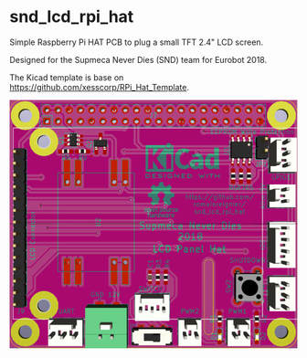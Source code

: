 # snd_lcd_rpi_hat

Simple Raspberry Pi HAT PCB to plug a small TFT 2.4" LCD screen.

Designed for the Supmeca Never Dies (SND) team for Eurobot 2018.

The Kicad template is base on <https://github.com/xesscorp/RPi_Hat_Template>.

![3D view](3dview.png)
